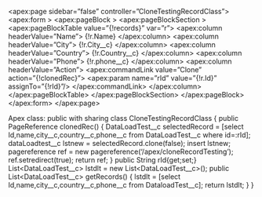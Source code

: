 <apex:page sidebar=”false” controller=”CloneTestingRecordClass”>
<apex:form >
<apex:pageBlock >
<apex:pageBlockSection >
<apex:pageBlockTable value=”{!records}” var=”r”>
<apex:column headerValue=”Name”>
{!r.Name}
</apex:column>
<apex:column headerValue=”City”>
{!r.City__c}
</apex:column>
<apex:column headerValue=”Country”>
{!r.Country__c}
</apex:column>
<apex:column headerValue=”Phone”>
{!r.phone__c}
</apex:column>
<apex:column headerValue=”Action”>
<apex:commandLink value=”Clone” action=”{!clonedRec}”>
<apex:param name=”rId” value=”{!r.Id}” assignTo=”{!rId}”/>
</apex:commandLink>
</apex:column>
</apex:pageBlockTable>
</apex:pageBlockSection>
</apex:pageBlock>
</apex:form>
</apex:page>

Apex class:
public with sharing class CloneTestingRecordClass {
public PageReference clonedRec() {
DataLoadTest__c selectedRecord = [select Id,name,city__c,country__c,phone__c from DataLoadTest__c where id=:rId];
dataLoadtest__c lstnew = selectedRecord.clone(false);
insert lstnew;
pagereference ref = new pagereference(‘/apex/cloneRecordTesting’);
ref.setredirect(true);
return ref;
}
public String rId{get;set;}
List<DataLoadTest__c> lstdlt = new List<DataLoadTest__c>();
public List<DataLoadTest__c> getRecords() {
lstdlt = [select Id,name,city__c,country__c,phone__c from DataloadTest__c];
return lstdlt;
}
}
